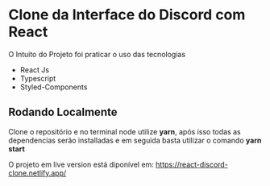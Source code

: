 # Clone da Interface do Discord com React

O Intuito do Projeto foi praticar o uso das tecnologias 

- React Js
- Typescript
- Styled-Components

## Rodando Localmente

Clone o repositório e no terminal node utilize <strong>yarn</strong>, após isso todas as dependencias serão installadas
e em seguida basta utilizar o comando <strong>yarn start</strong>

O projeto em live version está diponível em: 
https://react-discord-clone.netlify.app/
